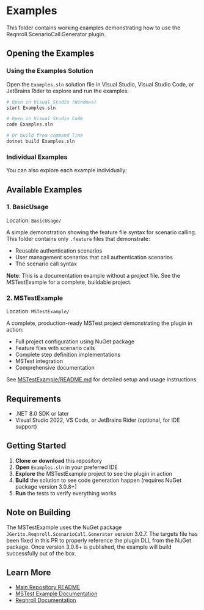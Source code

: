 # Examples

This folder contains working examples demonstrating how to use the Reqnroll.ScenarioCall.Generator plugin.

## Opening the Examples

### Using the Examples Solution

Open the `Examples.sln` solution file in Visual Studio, Visual Studio Code, or JetBrains Rider to explore and run the examples:

```bash
# Open in Visual Studio (Windows)
start Examples.sln

# Open in Visual Studio Code
code Examples.sln

# Or build from command line
dotnet build Examples.sln
```

### Individual Examples

You can also explore each example individually:

## Available Examples

### 1. BasicUsage

Location: `BasicUsage/`

A simple demonstration showing the feature file syntax for scenario calling. This folder contains only `.feature` files that demonstrate:
- Reusable authentication scenarios
- User management scenarios that call authentication scenarios
- The scenario call syntax

**Note**: This is a documentation example without a project file. See the MSTestExample for a complete, buildable project.

### 2. MSTestExample

Location: `MSTestExample/`

A complete, production-ready MSTest project demonstrating the plugin in action:
- Full project configuration using NuGet package
- Feature files with scenario calls
- Complete step definition implementations
- MSTest integration
- Comprehensive documentation

See [MSTestExample/README.md](MSTestExample/README.md) for detailed setup and usage instructions.

## Requirements

- .NET 8.0 SDK or later
- Visual Studio 2022, VS Code, or JetBrains Rider (optional, for IDE support)

## Getting Started

1. **Clone or download** this repository
2. **Open** `Examples.sln` in your preferred IDE
3. **Explore** the MSTestExample project to see the plugin in action
4. **Build** the solution to see code generation happen (requires NuGet package version 3.0.8+)
5. **Run** the tests to verify everything works

## Note on Building

The MSTestExample uses the NuGet package `JGerits.Reqnroll.ScenarioCall.Generator` version 3.0.7. The targets file has been fixed in this PR to properly reference the plugin DLL from the NuGet package. Once version 3.0.8+ is published, the example will build successfully out of the box.

## Learn More

- [Main Repository README](../README.md)
- [MSTest Example Documentation](MSTestExample/README.md)
- [Reqnroll Documentation](https://docs.reqnroll.net/)
